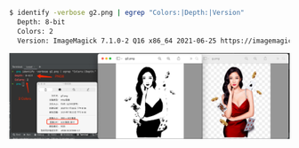 # 

```sh
$ identify -verbose g2.png | egrep "Colors:|Depth:|Version"
  Depth: 8-bit
  Colors: 2
  Version: ImageMagick 7.1.0-2 Q16 x86_64 2021-06-25 https://imagemagick.org
```

![img.png](img.png)


